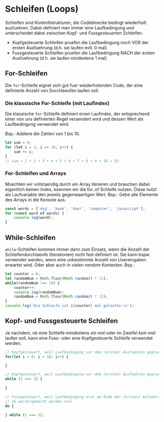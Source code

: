 # Schleifen (Loops)
Schleifen sind Kontrollstrukturen, die Codebloecke bedingt wiederholt ausfuehren.
Dabei definiert man immer eine Laufbedingung und unterscheidet dabei zwischen
_Kopf_- und _Fussgesteuerten_ Schleifen.
- Kopfgesteuerte Schleifen pruefen die Laufbedingung noch VOR der ersten Ausfuehrung (d.h. sie laufen evtl. 0 mal)
- Fussgesteuerte Schleifen pruefen die Laufbedingung NACH der ersten Ausfuehrung (d.h. sie laufen mindestens 1 mal)

## For-Schleifen
Die `for`-Schleife eignet sich gut fuer wiederholenden Code, der eine definierte Anzahl von Durchlaeufen laufen soll.

### Die klassische For-Schleife (mit Laufindex)
Die klassische `for`-Schleife definiert einen Laufindex, der entsprechend einer von uns definierten Regel veraendert wird
und dessen Wert als Laufbedingung verwendet wird.

Bsp.:
Addiere die Zahlen von 1 bis 10.
```js
let sum = 0;
for (let i = 1; i <= 10; i++) {
    sum += i;
}
// sum = 1 + 2 + 3 + 4 + 5 + 6 + 7 + 8 + 9 + 10 = 55
```

### For-Schleifen und Arrays
Moechten wir vollstaendig durch ein Array iterieren und brauchen dabei eigentlich keinen Index,
koennen wir die for..of Schleife nutzen.
Diese nutzt als Laufvariable den jeweils gegenwaertigen Wert.
Bsp.:
Gebe alle Elemente des Arrays in die Konsole aus.
```js
const words = ['dog', 'book', 'door', 'computer', 'javascript'];
for (const word of words) {
    console.log(word);
}
```

## While-Schleifen
`while`-Schleifen kommen immer dann zum Einsatz, wenn die Anzahl der Schleifendurchlaeufe (Iterationen) nicht fest definiert ist.
Sie kann bspw. verwendet werden, wenn eine unbestimmte Anzahl von Usereingaben erwartet wird.
Oder aber auch in vielen _random_ Kontexten.
Bsp.:
```js
let counter = 0;
let randomNum = Math.floor(Math.random() * 11);
while(randomNum !== 10) {
    counter++;
    console.log(randomNum);
    randomNum = Math.floor(Math.random() * 11);
}
console.log(`Die Schleife ist ${counter} mal gelaufen.\n`);
```

## Kopf- und Fussgesteuerte Schleifen
Je nachdem, ob eine Schleife mindestens *ein mal* oder im Zweifel *kein mal* laufen soll,
kann eine Fuss- oder eine Kopfgesteuerte Schleife verwendet werden.
```js
// Kopfgesteuert, weil Laufbedingung vor dem (ersten) Ausfuehren geprueft wird
for(let i = 0; i < 10; i++) {

}

// Kopfgesteuert, weil Laufbedingung vor dem (ersten) Ausfuehren geprueft wird
while (1 === 2) {
    
}

// Fussgesteuert, weil Laufbedingung erst am Ende der (ersten) Aufuehrung prueft,
// ob weitergemacht werden soll
do {
    
} while (1 === 2);
```